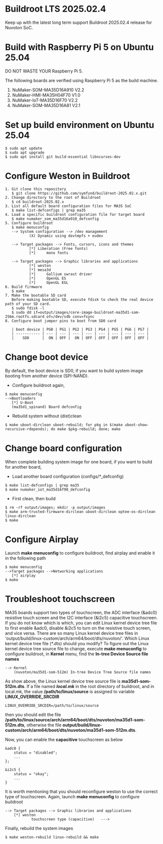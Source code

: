 # Buildroot LTS 2025.02.4
Keep up with the latest long term support Buildroot 2025.02.4 release for Nuvoton SoC.

# Build with Raspberry Pi 5 on Ubuntu 25.04
DO NOT WASTE YOUR Raspberry Pi 5. 

The following boards are verified using Raspberry Pi 5 as the build machine.
1. NuMaker-SOM-MA35D16A910 V2.2
2. NuMaker-HMI-MA35H04F70 V1.0
3. NuMaker-IoT-MA35D16F70 V2.2
4. NuMaker-SOM-MA35D16A81 V2.1

# Set up build environment on Ubuntu 25.04
```
$ sudo apt update
$ sudo apt upgrade
$ sudo apt install git build-essential libncurses-dev
```

# Configure Weston in Buildroot

```
1. Git clone this repository
   $ git clone https://github.com/symfund/buildroot-2025.02.x.git
2. Change directory to the root of Buildroot
   $ cd buildroot-2025.02.x
3. List all default board configuration files for MA35 SoC
   $ make list-defconfigs | grep ma35
4. Load a specific buildroot configuration file for target board
   $ make numaker_som_ma35d16a910_defconfig
5. Configure buildroot
   $ make menuconfig
   --> System configuration --> /dev management
           (X) Dynamic using devtmpfs + eudev

   --> Target packages --> Fonts, cursors, icons and themes
           [*] Liberation (Free fonts)
           [*]     mono fonts
      
   --> Target packages --> Graphic libraries and applications
           [*] weston
           [*] mesa3d
           [*]     Gallium swrast driver
           [*]     OpenGL ES
           [*]     OpenGL EGL 
6. Build firmware
   $ make
7. Make the bootable SD card
   Before making bootable SD, execute fdisk to check the real device path of your SD card.
   $ sudo fdisk -l
   $ sudo dd if=output/images/core-image-buildroot-ma35d1-som-256m.rootfs.sdcard of=/dev/sdb conv=fsync
8. Configure boot jumper pins to boot from SD0 card 
   
   | boot device | PG0 | PG1 | PG2 | PG3 | PG4 | PG5 | PG6 | PG7 |
   | ----------- | --- | --- | --- | --- | --- | --- | --- | --- |
   |    SD0      |  ON | OFF |  ON | OFF | OFF | OFF | OFF | OFF |
```

# Change boot device
By default, the boot device is SD0, if you want to build system image booting from another device (SPI-NAND).
- Configure buildroot again,
```
$ make menuconfig
-->Bootloaders
   [*] U-Boot
   (ma35d1_spinand) Board defconfig
```
- Rebuild system without (dist)clean
```
$ make uboot-dirclean uboot-rebuild; for pkg in $(make uboot-show-recursive-rdepends); do make $pkg-rebuild; done; make
```

# Change board configuration
When complete building system image for one board, if you want to build for another board,

- Load another board configuration (configs/*_defconfig)
```
$ make list-defconfigs | grep ma35
$ make numaker_iot_ma35d16f90_defconfig
```
- First clean, then build
```
$ rm -rf output/images; mkdir -p output/images
$ make arm-trusted-firmware-dirclean uboot-dirclean optee-os-dirclean linux-dirclean
$ make
```

# Configure Airplay
Launch **make menuconfig** to configure buildroot, find airplay and enable it in the following path
```
$ make menuconfig
-->Target packages -->Networking applications
   [*] airplay
$ make
```

# Troubleshoot touchscreen
MA35 boards support two types of touchscreen, the ADC interface (&adc0) resistive touch screen and the I2C interface (&i2c5) capacitive touchscreen.
If you do not know which is which, you can edit Linux kernel device tree file to first enable &adc0, disable &i2c5 to turn on the resistive touch screen, and vice versa.
There are so many Linux kernel device tree files in 'output/build/linux-custom/arch/arm64/boot/dts/nuvoton/'. Which Linux kernel device tree file (*.dts) should you modify?
To figure out the Linux kernel device tree source file to change, execute **make menuconfig** to configure buildroot, in **Kernel** menu, find the **In-tree Device Source file names**
```
--> Kernel
    (nuvoton/ma35d1-som-512m) In-tree Device Tree Source file names
```
As show above, the Linux kernel device tree source file is **ma35d1-som-512m.dts**.
If a file named **_local.mk_** in the root directory of buildroot, and in local.mk, the value **/path/to/linux/source** is assigned to variable **LINUX_OVERRIDE_SRCDIR** 
```
LINUX_OVERRIDE_SRCDIR=/path/to/linux/source
```
then you should edit the file **/path/to/linux/source/arch/arm64/boot/dts/nuvoton/ma35d1-som-512m.dts**, otherwise the file
**output/build/linux-custom/arch/arm64/boot/dts/nuvoton/ma35d1-som-512m.dts**.

Now, you can enable the **capacitive** touchscreen as below
```
&adc0 {
    status = "disabled";
    ...
};

&i2c5 {
    status = "okay";
    ...
}
```

It is worth mentioning that you should reconfigure weston to use the correct type of touchscreen. 
Again, launch **make menuconfig** to configure buildroot
```
--> Target packages --> Graphic libraries and applications
    [*] weston
            touchscreen type (capacitive)   --->
```

Finally, rebuild the system images 
```
$ make weston-rebuild linux-rebuild && make
```
